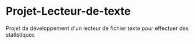 # Projet-Lecteur-de-texte
Projet de développement d'un lecteur de fichier texte pour effectuer des statistiques 
